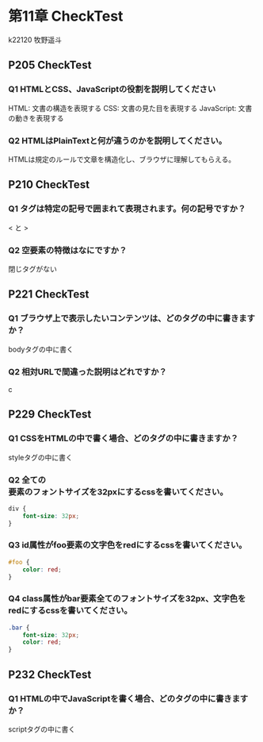 第11章 CheckTest
================
k22120 牧野遥斗

## P205 CheckTest
### Q1 HTMLとCSS、JavaScriptの役割を説明してください
HTML: 文書の構造を表現する
CSS: 文書の見た目を表現する
JavaScript: 文書の動きを表現する



### Q2 HTMLはPlainTextと何が違うのかを説明してください。
HTMLは規定のルールで文章を構造化し、ブラウザに理解してもらえる。

## P210 CheckTest
### Q1 タグは特定の記号で囲まれて表現されます。何の記号ですか？
< と >

### Q2 空要素の特徴はなにですか？
閉じタグがない

## P221 CheckTest
### Q1 ブラウザ上で表示したいコンテンツは、どのタグの中に書きますか？
bodyタグの中に書く

### Q2 相対URLで間違った説明はどれですか？
c

<div class="page"/>


## P229 CheckTest
### Q1 CSSをHTMLの中で書く場合、どのタグの中に書きますか？
styleタグの中に書く

### Q2 全ての<div>要素のフォントサイズを32pxにするcssを書いてください。
```css
div {
    font-size: 32px;
}
```

### Q3 id属性がfoo要素の文字色をredにするcssを書いてください。
```css
#foo {
    color: red;
}
```

### Q4 class属性がbar要素全てのフォントサイズを32px、文字色をredにするcssを書いてください。
```css
.bar {
    font-size: 32px;
    color: red;
}
```

## P232 CheckTest
### Q1 HTMLの中でJavaScriptを書く場合、どのタグの中に書きますか？
scriptタグの中に書く




